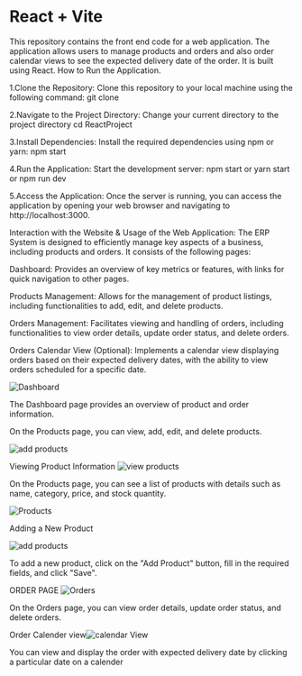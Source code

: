 # React + Vite


  This repository contains the front end code for a web application. The application allows users to manage products and orders and also order calendar views to see the expected delivery date of the order. It is built using React.
  How to Run the Application.
  
  1.Clone the Repository: Clone this repository to your local machine using the following command:
  git clone <repository-url>
  
  2.Navigate to the Project Directory: Change your current directory to the project directory
  cd ReactProject
  
  3.Install Dependencies: Install the required dependencies using npm or yarn:
  npm start
  
  4.Run the Application: Start the development server:
  npm start or
  yarn start or npm run dev
  
  5.Access the Application:
   Once the server is running, you can access the application by opening your web browser and navigating to http://localhost:3000.
   
Interaction with the Website & Usage of the Web Application:
The ERP System is designed to efficiently manage key aspects of a business, including products and orders. It consists of the following pages:

Dashboard: Provides an overview of key metrics or features, with links for quick navigation to other pages.

Products Management: Allows for the management of product listings, including functionalities to add, edit, and delete products.

Orders Management: Facilitates viewing and handling of orders, including functionalities to view order details, update order status, and delete orders.

Orders Calendar View (Optional): Implements a calendar view displaying orders based on their expected delivery dates, with the ability to view orders scheduled for a specific date.


![Dashboard](https://github.com/Aish2410/ReactProject/assets/77043096/37ca71f0-8b6d-4fa2-93e2-10bc8b1275df)

The Dashboard page provides an overview of product and order information.

On the Products page, you can view, add, edit, and delete products.

![add products](https://github.com/Aish2410/ReactProject/assets/77043096/01ca09f2-f3d6-44e7-a288-66d8bd3d7d09)

Viewing Product Information
![view products](https://github.com/Aish2410/ReactProject/assets/77043096/49ec7075-dd49-4f85-8d57-5f8aead8404c)

On the Products page, you can see a list of products with details such as name, category, price, and stock quantity.

![Products](https://github.com/Aish2410/ReactProject/assets/77043096/d2aaa262-af89-4d56-9e2c-748d94be1f86)

Adding a New Product

![add products](https://github.com/Aish2410/ReactProject/assets/77043096/5335bc72-77a1-40d9-a3d2-eef8f28cc6ba)

To add a new product, click on the "Add Product" button, fill in the required fields, and click "Save".


ORDER PAGE
![Orders](https://github.com/Aish2410/ReactProject/assets/77043096/b61d6d8a-89f4-4837-9ce4-14868d9fc640)

On the Orders page, you can view order details, update order status, and delete orders.

Order Calender view![calendar View](https://github.com/Aish2410/ReactProject/assets/77043096/2cfa9b90-38ad-400b-ba09-e1642391e084)

You can view and display the order with expected delivery date by clicking a particular date on a calender


